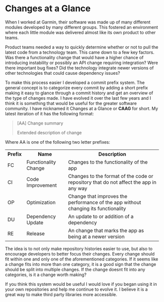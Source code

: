 Changes at a Glance
===================

When I worked at Garmin, their software was made up of many different modules developed by many different groups. This fostered an environment where each little module was delivered almost like its own product to other teams.

Product teams needed a way to quickly determine whether or not to pull the latest code from a technology team. This came down to a few key factors. Was there a functionality change that would have a higher chance of introducing instability or possibly an API change requiring integration? Were there important bug fixes? Did the technology integrate newer versions of other technologies that could cause dependency issues?

To make this process easier I developed a commit prefix system. The general concept is to categorize every commit by adding a short prefix making it easy to glance through a commit history and get an overview of the type of changes made. I have evolved it over the last few years and I think it is something that would be useful for the greater software community. I have nicknamed it Changes at a Glance or **CAAG** for short. My latest iteration of it has the following format:

> [AA] Change summary
>
> Extended description of change

Where AA is one of the following two letter prefixes:

<table>
    <tr>
        <th>Prefix</th>
        <th>Name</th>
        <th>Description</th>
    </tr>
    <tr>
        <td>FC</td>
        <td>Functionality Change</td>
        <td>Changes to the functionality of the app</td>
    </tr>
    <tr>
        <td>CI</td>
        <td>Code Improvement</td>
        <td>Changes to the format of the code or repository that do not affect the app in any way</td>
    </tr>
    <tr>
        <td>OP</td>
        <td>Optimization</td>
        <td>Change that improves the performance of the app without changing its functionality</td>
    </tr>
    <tr>
        <td>DU</td>
        <td>Dependency Update</td>
        <td>An update to or addition of a dependency</td>
    </tr>
    <tr>
        <td>RE</td>
        <td>Release</td>
        <td>An change that marks the app as being at a newer version</td>
    </tr>
</table>

The idea is to not only make repository histories easier to use, but also to encourage developers to better focus their changes. Every change should fit within one and only one of the aforementioned categories. If it seems like a change fits into more than one category, it is a good sign that the change should be split into multiple changes. If the change doesnt fit into any categories, is it a change worth making?

If you think this system would be useful I would love if you began using it in your own repositories and help me continue to evolve it. I believe it is a great way to make third party libraries more accessible.
